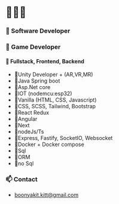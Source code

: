 # 🍌👋🍌
### 🌱 Software Developer
### 🌱 Game Developer

#### 🍌 Fullstack, Frontend, Backend

+ 🍌Unity Developer + (AR,VR,MR)
+ 🍌Java Spring boot 
+ 🍌Asp.Net core 
+ 🍌IOT (nodemcu:esp32)
+ 🍌Vanilla (HTML, CSS, Javascript)
+ 🍌CSS, SCSS, Tailwind, Bootstrap
+ 🍌React Redux
+ 🍌Angular
+ 🍌Next
+ 🍌nodeJs/Ts
+ 🍌Express, Fastify, SocketIO, Websocket
+ 🍌Docker + Docker compose
+ 🍌Sql
+ 🍌ORM
+ 🍌no Sql



### 📫 Contact 

* boonyakit.kitt@gmail.com




<!--
**janjao937/janjao937** is a ✨ _special_ ✨ repository because its `README.md` (this file) appears on your GitHub profile.

Here are some ideas to get you started:

- 🔭 I’m currently working on ...
- 🌱 I’m currently learning ...
- 👯 I’m looking to collaborate on ...
- 🤔 I’m looking for help with ...
- 💬 Ask me about ...
- 📫 How to reach me: ...
- 😄 Pronouns: ...
- ⚡ Fun fact: ...
-->
 